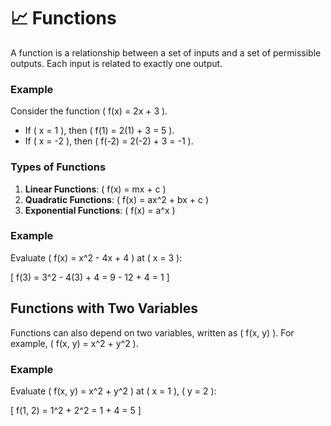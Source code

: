 # 📈 Functions

A function is a relationship between a set of inputs and a set of permissible outputs. Each input is related to exactly one output.

### Example

Consider the function \( f(x) = 2x + 3 \).

- If \( x = 1 \), then \( f(1) = 2(1) + 3 = 5 \).
- If \( x = -2 \), then \( f(-2) = 2(-2) + 3 = -1 \).

### Types of Functions

1. **Linear Functions**: \( f(x) = mx + c \)
2. **Quadratic Functions**: \( f(x) = ax^2 + bx + c \)
3. **Exponential Functions**: \( f(x) = a^x \)

### Example

Evaluate \( f(x) = x^2 - 4x + 4 \) at \( x = 3 \):

\[
f(3) = 3^2 - 4(3) + 4 = 9 - 12 + 4 = 1
\]

## Functions with Two Variables

Functions can also depend on two variables, written as \( f(x, y) \). For example, \( f(x, y) = x^2 + y^2 \).

### Example

Evaluate \( f(x, y) = x^2 + y^2 \) at \( x = 1 \), \( y = 2 \):

\[
f(1, 2) = 1^2 + 2^2 = 1 + 4 = 5
\]